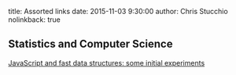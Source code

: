 title: Assorted links
date: 2015-11-03 9:30:00
author: Chris Stucchio
nolinkback: true

## Statistics and Computer Science

[JavaScript and fast data structures: some initial experiments](http://lemire.me/blog/archives/2015/10/05/javascript-and-fast-data-structures-some-initial-experiments/)
